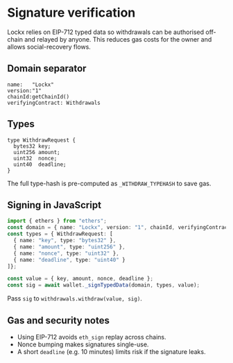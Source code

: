 # Signature verification

Lockx relies on EIP-712 typed data so withdrawals can be authorised off-chain and relayed by anyone. This reduces gas costs for the owner and allows social-recovery flows.

## Domain separator

```
name:   "Lockx"
version:"1"
chainId:getChainId()
verifyingContract: Withdrawals
```

## Types

```solidity
type WithdrawRequest {
  bytes32 key;
  uint256 amount;
  uint32  nonce;
  uint40  deadline;
}
```

The full type-hash is pre-computed as `_WITHDRAW_TYPEHASH` to save gas.

## Signing in JavaScript

```ts
import { ethers } from "ethers";
const domain = { name: "Lockx", version: "1", chainId, verifyingContract: withdrawals.address };
const types = { WithdrawRequest: [
  { name: "key", type: "bytes32" },
  { name: "amount", type: "uint256" },
  { name: "nonce", type: "uint32" },
  { name: "deadline", type: "uint40" }
]};

const value = { key, amount, nonce, deadline };
const sig = await wallet._signTypedData(domain, types, value);
```

Pass `sig` to `withdrawals.withdraw(value, sig)`.

## Gas and security notes

* Using EIP-712 avoids `eth_sign` replay across chains.
* Nonce bumping makes signatures single-use.
* A short `deadline` (e.g. 10 minutes) limits risk if the signature leaks.
